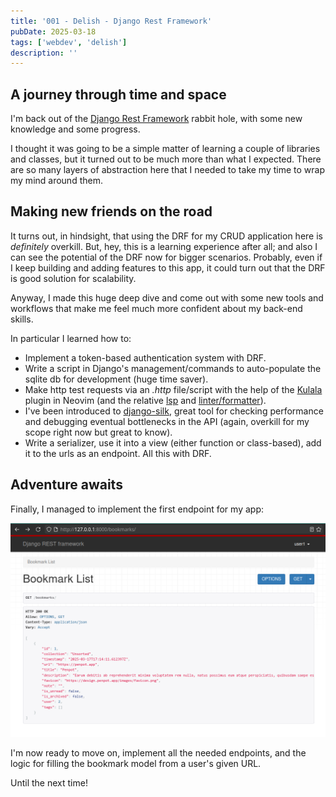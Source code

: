 ```yaml
---
title: '001 - Delish - Django Rest Framework'
pubDate: 2025-03-18
tags: ['webdev', 'delish']
description: ''
---
```


## A journey through time and space

I'm back out of the [Django Rest Framework](https://www.django-rest-framework.org/) rabbit hole, with some new knowledge and some progress.

I thought it was going to be a simple matter of learning a couple of libraries and classes, but it turned out to be much more than what I expected. There are so many layers of abstraction here that I needed to take my time to wrap my mind around them.

## Making new friends on the road

It turns out, in hindsight, that using the DRF for my CRUD application here is _definitely_ overkill. But, hey, this is a learning experience after all; and also I can see the potential of the DRF now for bigger scenarios.
Probably, even if I keep building and adding features to this app, it could turn out that the DRF is good solution for scalability.

Anyway, I made this huge deep dive and come out with some new tools and workflows that make me feel much more confident about my back-end skills.

In particular I learned how to:

- Implement a token-based authentication system with DRF.
- Write a script in Django's management/commands to auto-populate the sqlite db for development (huge time saver).
- Make http test requests via an _.http_ file/script with the help of the [Kulala](https://github.com/mistweaverco/kulala.nvim) plugin in Neovim (and the relative [lsp](https://github.com/mistweaverco/kulala-ls) and [linter/formatter](https://github.com/mistweaverco/kulala-fmt)).
- I've been introduced to [django-silk](https://github.com/jazzband/django-silk), great tool for checking performance and debugging eventual bottlenecks in the API (again, overkill for my scope right now but great to know).
- Write a serializer, use it into a view (either function or class-based), add it to the urls as an endpoint. All this with DRF.

## Adventure awaits

Finally, I managed to implement the first endpoint for my app:

![a screenshot of a web page showing the browsable API interface of DRF, and the data from an end point](./_images/2025-03-18-001-delish-django-rest-framework/API_screenshot.png)

I'm now ready to move on, implement all the needed endpoints, and the logic for filling the bookmark model from a user's given URL.

Until the next time!
